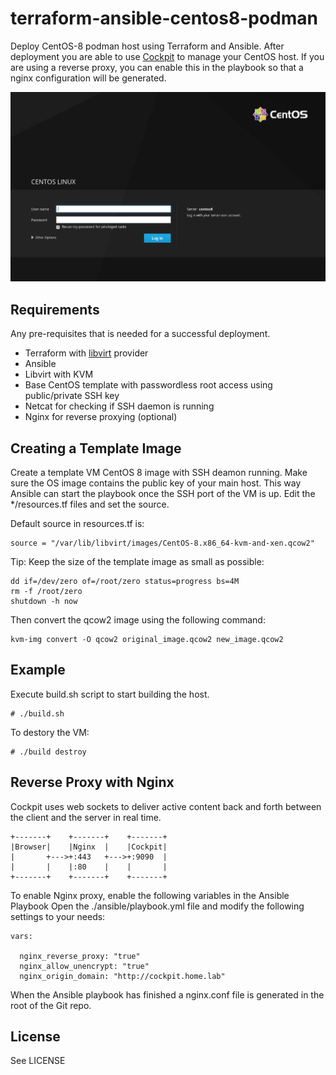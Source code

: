 
# terraform-ansible-centos8-podman

Deploy CentOS-8 podman host using Terraform and Ansible. After deployment
you are able to use [Cockpit](https://cockpit-project.org/) to manage your
CentOS host. If you are using a reverse proxy, you can enable this in the
playbook so that a nginx configuration will be generated.

![CentOS-Cockpit](/files/centos8-cockpit.png)

Requirements
------------

Any pre-requisites that is needed for a successful deployment.

 - Terraform with [libvirt](https://github.com/dmacvicar/terraform-provider-libvirt) provider
 - Ansible
 - Libvirt with KVM
 - Base CentOS template with passwordless root access using public/private SSH key
 - Netcat for checking if SSH daemon is running
 - Nginx for reverse proxying (optional)

Creating a Template Image
--------------------------

Create a template VM CentOS 8 image with SSH deamon running.
Make sure the OS image contains the public key of your main host.
This way Ansible can start the playbook once the SSH port of the VM is up.
Edit the */resources.tf files and set the source.

Default source in resources.tf is:

    source = "/var/lib/libvirt/images/CentOS-8.x86_64-kvm-and-xen.qcow2"

Tip: Keep the size of the template image as small as possible:

    dd if=/dev/zero of=/root/zero status=progress bs=4M
    rm -f /root/zero
    shutdown -h now

Then convert the qcow2 image using the following command:

    kvm-img convert -O qcow2 original_image.qcow2 new_image.qcow2


Example
-------

Execute build.sh script to start building the host.

    # ./build.sh 

To destory the VM:

    # ./build destroy
    
Reverse Proxy with Nginx
------------------------
Cockpit uses web sockets to deliver active content back and forth between 
the client and the server in real time. 

    +-------+    +-------+    +-------+
    |Browser|    |Nginx  |    |Cockpit|
    |       +--->+:443   +--->+:9090  |
    |       |    |:80    |    |       |
    +-------+    +-------+    +-------+

To enable Nginx proxy, enable the following variables in the Ansible Playbook
Open the ./ansible/playbook.yml file and modify the following settings to your
needs:

    vars:

      nginx_reverse_proxy: "true"
      nginx_allow_unencrypt: "true"
      nginx_origin_domain: "http://cockpit.home.lab"

When the Ansible playbook has finished a nginx.conf file is generated in the
root of the Git repo.

License
-------

See LICENSE

